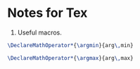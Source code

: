 # Notes for Tex

1. Useful macros.
```tex
\DeclareMathOperator*{\argmin}{arg\,min}
```
```tex
\DeclareMathOperator*{\argmax}{arg\,max}
```

